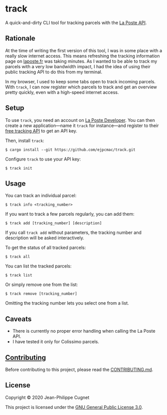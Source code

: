 # track

A quick-and-dirty CLI tool for tracking parcels with the [La Poste
API](https://developer.laposte.fr/products/suivi/latest).

## Rationale

At the time of writing the first version of this tool, I was in some place with
a really slow internet access. This means refreshing the tracking information
page on [laposte.fr](https://www.laposte.fr/outils/suivre-vos-envois) was taking
minutes. As I wanted to be able to track my parcels with a very low bandwidth
impact, I had the idea of using their public tracking API to do this from my
terminal.

In my browser, I used to keep some tabs open to track incoming parcels. With
`track`, I can now register which parcels to track and get an overview pretty
quickly, even with a high-speed internet access.

## Setup

To use `track`, you need an account on [La Poste
Developer](https://developer.laposte.fr). You can then create a new
application—name it `track` for instance—and register to their [free tracking
API](https://developer.laposte.fr/products/suivi/latest) to get an API key.

Then, install `track`:

```shell
$ cargo install --git https://github.com/ejpcmac/track.git
```

Configure `track` to use your API key:

    $ track init

## Usage

You can track an individual parcel:

    $ track info <tracking_number>

If you want to track a few parcels regularly, you can add them:

    $ track add [tracking_number] [description]

If you call `track add` without parameters, the tracking number and description
will be asked interactively.

To get the status of all tracked parcels:

    $ track all

You can list the tracked parcels:

    $ track list

Or simply remove one from the list:

    $ track remove [tracking_number]

Omitting the tracking number lets you select one from a list.

## Caveats

* There is currently no proper error handling when calling the La Poste API.
* I have tested it only for Colissimo parcels.

## [Contributing](CONTRIBUTING.md)

Before contributing to this project, please read the
[CONTRIBUTING.md](CONTRIBUTING.md).

## License

Copyright © 2020 Jean-Philippe Cugnet

This project is licensed under the [GNU General Public License 3.0](LICENSE).
